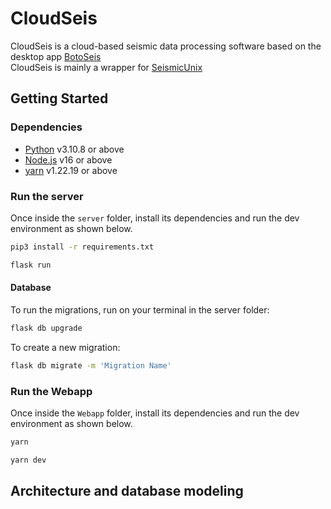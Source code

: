 # CloudSeis

CloudSeis is a cloud-based seismic data processing software based on the desktop app [BotoSeis](https://github.com/botoseis/BotoSeis)
<br />
CloudSeis is mainly a wrapper for [SeismicUnix](https://github.com/JohnWStockwellJr/SeisUnix)

## Getting Started

### Dependencies

 - [Python](https://www.python.org/) v3.10.8 or above
 - [Node.js](https://nodejs.org/en) v16 or above
 - [yarn](https://yarnpkg.com/) v1.22.19 or above

### Run the server

Once inside the `server` folder, install its dependencies and run the dev environment as shown below.
```bash
pip3 install -r requirements.txt
```
```bash
flask run
```


#### Database
To run the migrations, run on your terminal in the server folder:
```bash
flask db upgrade
```
To create a new migration:
```bash
flask db migrate -m 'Migration Name'
```

### Run the Webapp

Once inside the `Webapp` folder, install its dependencies and run the dev environment as shown below.
```bash
yarn
```
```bash
yarn dev
```

## Architecture and database modeling

